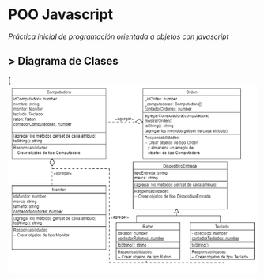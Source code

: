 # POO Javascript

_Práctica inicial de programación orientada a objetos con javascript_

## > Diagrama de Clases

[![Diagrama de Clases](./diagrama-de-clases.jpg)